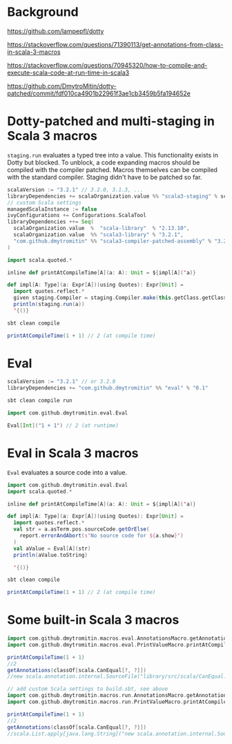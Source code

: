 # Background

https://github.com/lampepfl/dotty

https://stackoverflow.com/questions/71390113/get-annotations-from-class-in-scala-3-macros

https://stackoverflow.com/questions/70945320/how-to-compile-and-execute-scala-code-at-run-time-in-scala3

https://github.com/DmytroMitin/dotty-patched/commit/fdf010ca4901b22961f3ae1cb3459b5fa194652e

# Dotty-patched and multi-staging in Scala 3 macros
`staging.run` evaluates a typed tree into a value. This functionality exists in Dotty but blocked. To unblock, a code expanding macros should be compiled with the compiler patched. Macros themselves can be compiled with the standard compiler. Staging didn't have to be patched so far.
```scala
scalaVersion := "3.2.1" // 3.2.0, 3.1.3, ...
libraryDependencies += scalaOrganization.value %% "scala3-staging" % scalaVersion.value
// custom Scala settings
managedScalaInstance := false
ivyConfigurations += Configurations.ScalaTool
libraryDependencies ++= Seq(
  scalaOrganization.value  %  "scala-library"  % "2.13.10",
  scalaOrganization.value  %% "scala3-library" % "3.2.1",
  "com.github.dmytromitin" %% "scala3-compiler-patched-assembly" % "3.2.1" % "scala-tool"
)
```
```scala
import scala.quoted.*

inline def printAtCompileTime[A](a: A): Unit = ${impl[A]('a)}

def impl[A: Type](a: Expr[A])(using Quotes): Expr[Unit] =
  import quotes.reflect.*
  given staging.Compiler = staging.Compiler.make(this.getClass.getClassLoader)
  println(staging.run(a))
  '{()}
```
```scala
sbt clean compile
```
```scala
printAtCompileTime(1 + 1) // 2 (at compile time)
```
# Eval
```scala
scalaVersion := "3.2.1" // or 3.2.0
libraryDependencies += "com.github.dmytromitin" %% "eval" % "0.1"
```
```scala
sbt clean compile run
```
```scala
import com.github.dmytromitin.eval.Eval

Eval[Int]("1 + 1") // 2 (at runtime)
```
# Eval in Scala 3 macros
`Eval` evaluates a source code into a value.
```scala
import com.github.dmytromitin.eval.Eval
import scala.quoted.*

inline def printAtCompileTime[A](a: A): Unit = ${impl[A]('a)}

def impl[A: Type](a: Expr[A])(using Quotes): Expr[Unit] = 
  import quotes.reflect.*
  val str = a.asTerm.pos.sourceCode.getOrElse(
    report.errorAndAbort(s"No source code for ${a.show}")
  )
  val aValue = Eval[A](str)
  println(aValue.toString)

  '{()}
```
```scala
sbt clean compile
```
```scala
printAtCompileTime(1 + 1) // 2 (at compile time)
```
# Some built-in Scala 3 macros
```scala
import com.github.dmytromitin.macros.eval.AnnotationsMacro.getAnnotations
import com.github.dmytromitin.macros.eval.PrintValueMacro.printAtCompileTime

printAtCompileTime(1 + 1)
//2
getAnnotations(classOf[scala.CanEqual[?, ?]])
//new scala.annotation.internal.SourceFile("library/src/scala/CanEqual.scala"), new scala.annotation.internal.Child[scala.CanEqual.derived.type](), new scala.annotation.implicitNotFound("Values of types ${L} and ${R} cannot be compared with == or !=")
```
```scala
// add custom Scala settings to build.sbt, see above
import com.github.dmytromitin.macros.run.AnnotationsMacro.getAnnotations
import com.github.dmytromitin.macros.run.PrintValueMacro.printAtCompileTime

printAtCompileTime(1 + 1)
//2
getAnnotations(classOf[scala.CanEqual[?, ?]])
//scala.List.apply[java.lang.String]("new scala.annotation.internal.SourceFile(\"library/src/scala/CanEqual.scala\")", "new scala.annotation.internal.Child[scala.CanEqual.derived.type]()", "new scala.annotation.implicitNotFound(\"Values of types ${L} and ${R} cannot be compared with == or !=\")")
```